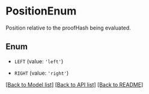 # PositionEnum

Position relative to the proofHash being evaluated.

## Enum

* `LEFT` (value: `'left'`)

* `RIGHT` (value: `'right'`)

[[Back to Model list]](../README.md#documentation-for-models) [[Back to API list]](../README.md#documentation-for-api-endpoints) [[Back to README]](../README.md)


